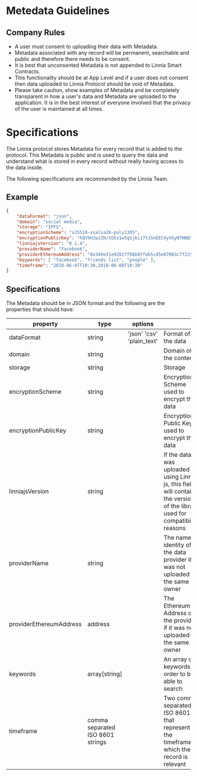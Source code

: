 # Metedata Guidelines



## Company Rules

- A user must consent to uploading their data with Metadata.
- Metadata associated with any record will be permanent, searchable and public and therefore there needs to be consent.
- It is best that unconsented Metadata is not appended to Linnia Smart Contracts. 
- This functionality should be at App Level and if a user does not consent then data uploaded to Linnia Protocol should be void of Metadata. 
- Please take caution, show examples of Metadata and be completely transparent in how a user's data and Metadata are uploaded to the application. It is in the best interest of everyone involved that the privacy of the user is maintained at all times. 



# Specifications

The Linnia protocol stores Metadata for every record that is added to the protocol. This Metadata is public and is used to query the data and understand what is stored in every record without really having access to the data inside.

The following specifications are recommended by the Linnia Team.

## Example

```json
{
    "dataFormat": "json",
    "domain": "social media",
    "storage": "IPFS",
    "encryptionScheme": "x25519-xsalsa20-poly1305",
    "encryptionPublicKey": "hQYhHJpzZH/tGhz1wtqSjkL17tJSnEEC4yVGyNTHNQY=",
    "linniajsVersion": "0.1.4",
    "providerName": "Facebook",
    "providerEthereumAddress": "0x349e31e92027f86b0ffeb5cd5e07003c7f229872",
    "keywords": [ "facebook", "friends list", "people" ],
    "timeframe": "2018-06-07T10:30,2018-06-08T10:30"
}
```



## Specifications

The Metadata should be in JSON format and the following are the properties that should have:

| property                | type          | options                     |                                                              |
| ----------------------- | ------------- | --------------------------- | ------------------------------------------------------------ |
| dataFormat              | string        | 'json'   'csv' 'plain_text' | Format of the data                                           |
| domain                  | string        |                             | Domain of the content                                        |
| storage                 | string        |                             | Storage                                                      |
| encryptionScheme        | string        |                             | Encryption Scheme used to encrypt the data                   |
| encryptionPublicKey     | string        |                             | Encryption Public Key used to encrypt the data               |
| linniajsVersion         | string        |                             | If the data was uploaded using Linnia js, this field will contain the version of the library used for compatibility reasons |
| providerName            | string        |                             | The name or identity of the data provider if it was not uploaded by the same owner |
| providerEthereumAddress | address       |                             | The Ethereum Address of the provider if it was not uploaded by the same owner |
| keywords                | array[string] |                             | An array of keywords in order to be able to search           |
| timeframe               | comma separated ISO 8601 strings |          | Two comma separated ISO 8601 that represent the timeframe in which the record is relevant
